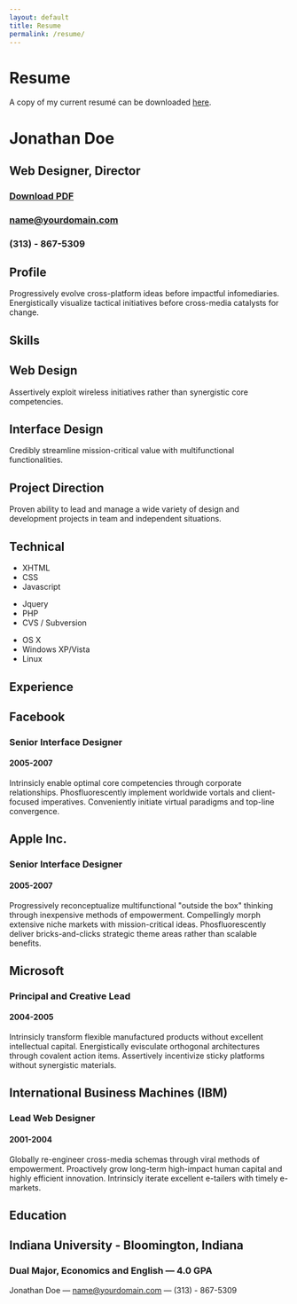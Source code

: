 ```yaml
---
layout: default
title: Resume
permalink: /resume/
---
```

<h1>Resume</h1>

A copy of my current resumé can be downloaded [here](/assets/RyanGrajewski_resume.pdf).



<div id="doc2" class="yui-t7">
	<div id="inner">
		<div id="hd">
			<div class="yui-gc">
				<div class="yui-u first">
					<h1>Jonathan Doe</h1>
					<h2>Web Designer, Director</h2>
				</div>
				<div class="yui-u">
					<div class="contact-info">
						<h3><a id="pdf" href="#">Download PDF</a></h3>
						<h3><a href="mailto:name@yourdomain.com">name@yourdomain.com</a></h3>
						<h3>(313) - 867-5309</h3>
					</div><!--// .contact-info -->
				</div>
			</div><!--// .yui-gc -->
		</div><!--// hd -->
		<div id="bd">
			<div id="yui-main">
				<div class="yui-b">
					<div class="yui-gf">
						<div class="yui-u first">
							<h2>Profile</h2>
						</div>
						<div class="yui-u">
							<p class="enlarge">
								Progressively evolve cross-platform ideas before impactful infomediaries. Energistically visualize tactical initiatives before cross-media catalysts for change. 
							</p>
						</div>
					</div><!--// .yui-gf -->
					<div class="yui-gf">
						<div class="yui-u first">
							<h2>Skills</h2>
						</div>
						<div class="yui-u">
								<div class="talent">
									<h2>Web Design</h2>
									<p>Assertively exploit wireless initiatives rather than synergistic core competencies.	</p>
								</div>
								<div class="talent">
									<h2>Interface Design</h2>
									<p>Credibly streamline mission-critical value with multifunctional functionalities.	 </p>
								</div>
								<div class="talent">
									<h2>Project Direction</h2>
									<p>Proven ability to lead and manage a wide variety of design and development projects in team and independent situations.</p>
								</div>
						</div>
					</div>
                    <!--// .yui-gf -->
					<div class="yui-gf">
						<div class="yui-u first">
							<h2>Technical</h2>
						</div>
						<div class="yui-u">
							<ul class="talent">
								<li>XHTML</li>
								<li>CSS</li>
								<li class="last">Javascript</li>
							</ul>
							<ul class="talent">
								<li>Jquery</li>
								<li>PHP</li>
								<li class="last">CVS / Subversion</li>
							</ul>
							<ul class="talent">
								<li>OS X</li>
								<li>Windows XP/Vista</li>
								<li class="last">Linux</li>
							</ul>
						</div>
					</div><!--// .yui-gf-->
					<div class="yui-gf">
						<div class="yui-u first">
							<h2>Experience</h2>
						</div><!--// .yui-u -->
						<div class="yui-u">
							<div class="job">
								<h2>Facebook</h2>
								<h3>Senior Interface Designer</h3>
								<h4>2005-2007</h4>
								<p>Intrinsicly enable optimal core competencies through corporate relationships. Phosfluorescently implement worldwide vortals and client-focused imperatives. Conveniently initiate virtual paradigms and top-line convergence. </p>
							</div>
							<div class="job">
								<h2>Apple Inc.</h2>
								<h3>Senior Interface Designer</h3>
								<h4>2005-2007</h4>
								<p>Progressively reconceptualize multifunctional "outside the box" thinking through inexpensive methods of empowerment. Compellingly morph extensive niche markets with mission-critical ideas. Phosfluorescently deliver bricks-and-clicks strategic theme areas rather than scalable benefits. </p>
							</div>
							<div class="job">
								<h2>Microsoft</h2>
								<h3>Principal and Creative Lead</h3>
								<h4>2004-2005</h4>
								<p>Intrinsicly transform flexible manufactured products without excellent intellectual capital. Energistically evisculate orthogonal architectures through covalent action items. Assertively incentivize sticky platforms without synergistic materials. </p>
							</div>
							<div class="job last">
								<h2>International Business Machines (IBM)</h2>
								<h3>Lead Web Designer</h3>
								<h4>2001-2004</h4>
								<p>Globally re-engineer cross-media schemas through viral methods of empowerment. Proactively grow long-term high-impact human capital and highly efficient innovation. Intrinsicly iterate excellent e-tailers with timely e-markets.</p>
							</div>
						</div><!--// .yui-u -->
					</div><!--// .yui-gf -->
					<div class="yui-gf last">
						<div class="yui-u first">
							<h2>Education</h2>
						</div>
						<div class="yui-u">
							<h2>Indiana University - Bloomington, Indiana</h2>
							<h3>Dual Major, Economics and English — <strong>4.0 GPA</strong> </h3>
						</div>
					</div><!--// .yui-gf -->
				</div><!--// .yui-b -->
			</div><!--// yui-main -->
		</div><!--// bd -->
		<div id="ft">
			<p>Jonathan Doe — <a href="mailto:name@yourdomain.com">name@yourdomain.com</a> — (313) - 867-5309</p>
		</div><!--// footer -->
	</div><!-- // inner -->
</div><!--// doc -->

